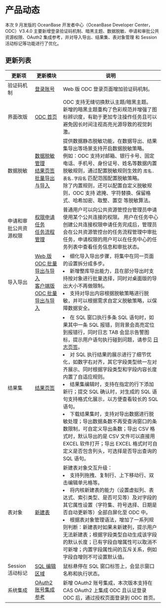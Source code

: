 # 产品动态

本次 9 月发版的 OceanBase 开发者中心（OceanBase Developer Center，ODC）V3.4.0 主要新增登录验证码机制、暗黑主题、数据脱敏、申请和审批公共资源权限、OAuth2 集成参考，并对导入导出、结果集、表对象管理 和 Session 活动标记等功能进行了优化。

## 更新列表

| 更新项          | 更新模块     | 说明      |
|--------------|---------------------------------------------|----------------------------------------------------------------------------------------------------------------------------|
| 验证码机制      | [登录账号](../6.web-odc-user-guide/1.log-on-to-odc/1.log-on-to-odc-account.md)        | Web 版 ODC 登录页面增加验证码机制。      |
| 界面改版         | [ODC 首页](../6.web-odc-user-guide/2.web-odc-homepage.md)     | ODC 支持无缝切换默认主题/暗黑主题。<br> 新增的暗黑主题重构了色彩规范并增强了图标辨识度，有助于更加专注操作任务且可以避免因长时间注视高亮光源导致的视觉刺激。    |
| 数据脱敏         | [数据脱敏管理](../6.web-odc-user-guide/4.web-odc-public-resource-management/6.web-odc-desensitization-rules.md) <br> [结果页签](../6.web-odc-user-guide/5.web-odc-use-workspace/2.web-odc-sql-window.md) <br> [批量导出与导入](../6.web-odc-user-guide/6.web-odc-use-tools/1.web-odc-data-export-and-import/3.web-odc-batch-export-and-import.md) | 提供数据静态脱敏功能，在数据导出、结果集导出等场景支持开启数据脱敏策略。<br> 例如：ODC 支持对邮箱、银行卡号、固定电话、手机号、身份证号、姓名等数据内置脱敏规则，通过配置脱敏规则生效的 `库名.表名.字段名` 匹配范围配置脱敏策略。<br> 除了内置规则，还可以配置自定义脱敏规则，ODC 支持 遮掩、字符替换、保留格式、哈希加密、取整、置空 等脱敏算法。   |
| 申请和审批公共资源权限  | [权限申请任务](../6.web-odc-user-guide/9.web-odc-task-management/6.web-odc-apply-for-permissions-task.md) <br> [任务流程管理](../6.web-odc-user-guide/4.web-odc-public-resource-management/4.web-odc-task-process.md)                                                                          | 普通用户可以向公共资源管控台管理员申请使用某个公共连接的权限。 用户在任务中心创建公共连接权限申请任务完成后，管理员会在公共资源管控台的任务流程管理中审批任务，申请权限的用户可以在任务中心的任务列表中查看任务信息和审批状态。     |
| 导入导出         | [Web 版 ODC 批量导出与导入](../6.web-odc-user-guide/6.web-odc-use-tools/1.web-odc-data-export-and-import/3.web-odc-batch-export-and-import.md) <br> [客户端版 ODC 批量导出与导入](../7.client-odc-user-guide/5.client-odc-use-tools/1.client-odc-data-export-and-import/3.client-odc-batch-export-and-import.md)                                              | <li> 细化导入导出步骤，将集中在同一页面的设置拆分成多步。</li>   <li> 新增整库导出能力，且在部分导出时支持按对象进行批量选择，同时对桌面版的导出大小不再做限制。</li>    <li> 支持对导出内容根据脱敏策略进行脱敏，并可以根据需求自定义脱敏策略，以保障数据安全。</li>  |
| 结果集          | [结果页签](../6.web-odc-user-guide/5.web-odc-use-workspace/2.web-odc-sql-window.md)   | <li> 在 SQL 窗口执行多条 SQL 语句时，如果其中一条 SQL 报错，则背景会高亮定位到报错行，同时日志 TAB 会显示告警图标，提示用户语句执行碰到问题，请参见 [日志页签](../6.web-odc-user-guide/5.web-odc-use-workspace/2.web-odc-sql-window.md)。</li>   <li> 对 SQL 执行结果的展示进行了细节优化，如数字右对齐，其它字段类型统一左对齐展示、同时根据字段类型和字段内容长度内置了自适应规则。 </li>  <li> 结果集编辑时，支持在指定的行下添加新行；提交 SQL 确认时，对生成的 SQL 语句支持格式化展示，以方便查看较长的 SQL 语句。 </li>  <li> 下载结果集时，支持对导出数据进行脱敏处理；导出数据条数不再受查询窗口的条数限制，可自定义导出条数；导出 CSV 格式时，默认导出的是 CSV 文件可以直接用 EXCEL 软件打开；导出 EXCEL 格式时可自定义是否包含列头，可选择是否导出查询的 SQL 语句。</li>    |
| 表对象          | [新建表](../6.web-odc-user-guide/11.web-odc-database-objects/1.web-odc-table-objects/2.web-odc-create-a-table.md)  | 新建表对象交互升级： <li> 支持列拖拽、复制行、上下移动行、双击编辑单元格等。</li>   <li> 将内核新建表的能力（设置虚拟列、表达式、索引类型、是否可见等）及对字段的其它属性设置（字符集、符号选择、日期是否自动更新等）全部白屏化至 ODC 中。</li>   <li> 根据表对象管理语法，增加了一系列规则判断：新建表时如果未新建列，提示用户无法新建表；根据字段类型自动生成该字段的默认长度；已有字段自增属性可以取消不可新增；内置字段属性间的互斥关系，例如字段自增则不可设置默认值。</li>     |
| Session 活动标记 | [SQL 编辑区域](../6.web-odc-user-guide/5.web-odc-use-workspace/2.web-odc-sql-window.md)  | 鼠标悬停在 SQL 窗口标签上，会显示窗口名称和执行状态。  |
| 系统集成         | [OAuth2 账号集成参考](../10.system-integration/2.oauth2-account-integration-guide/1.oauth2-overview.md)    | 新增 OAuth2 账号集成，本次版本支持在 CAS OAuth2 上集成 ODC 且认证登录 ODC 后，通过授权页面登录到 ODC 首页。    |